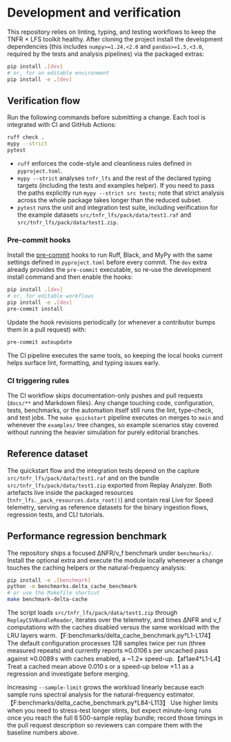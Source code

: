# Development and verification

This repository relies on linting, typing, and testing workflows to keep the TNFR × LFS toolkit healthy. After cloning the project install the development dependencies (this includes `numpy>=1.24,<2.0` and `pandas>=1.5,<3.0`, required by the tests and analysis pipelines) via the packaged extras:

```bash
pip install .[dev]
# or, for an editable environment
pip install -e .[dev]
```

## Verification flow

Run the following commands before submitting a change. Each tool is integrated with CI and GitHub Actions:

```bash
ruff check .
mypy --strict
pytest
```

- `ruff` enforces the code-style and cleanliness rules defined in `pyproject.toml`.
- `mypy --strict` analyses `tnfr_lfs` and the rest of the declared typing targets (including the tests and examples helper). If you need to pass the paths explicitly run `mypy --strict src tests`; note that strict analysis across the whole package takes longer than the reduced subset.
- `pytest` runs the unit and integration test suite, including verification for the example datasets `src/tnfr_lfs/pack/data/test1.raf` and `src/tnfr_lfs/pack/data/test1.zip`.

### Pre-commit hooks

Install the [pre-commit](https://pre-commit.com) hooks to run Ruff, Black, and MyPy with the same
settings defined in `pyproject.toml` before every commit. The `dev` extra already provides the
`pre-commit` executable, so re-use the development install command and then enable the hooks:

```bash
pip install .[dev]
# or, for editable workflows
pip install -e .[dev]
pre-commit install
```

Update the hook revisions periodically (or whenever a contributor bumps them in a pull request)
with:

```bash
pre-commit autoupdate
```

The CI pipeline executes the same tools, so keeping the local hooks current helps surface lint,
formatting, and typing issues early.

### CI triggering rules

The CI workflow skips documentation-only pushes and pull requests (`docs/**` and Markdown files). Any
change touching code, configuration, tests, benchmarks, or the automation itself still runs the lint,
type-check, and test jobs. The `make quickstart` pipeline executes on merges to `main` and whenever the
`examples/` tree changes, so example scenarios stay covered without running the heavier simulation for
purely editorial branches.

## Reference dataset

The quickstart flow and the integration tests depend on the capture `src/tnfr_lfs/pack/data/test1.raf` and on the bundle `src/tnfr_lfs/pack/data/test1.zip` exported from Replay Analyzer. Both artefacts live inside the packaged resources (`tnfr_lfs._pack_resources.data_root()`) and contain real Live for Speed telemetry, serving as reference datasets for the binary ingestion flows, regression tests, and CLI tutorials.

## Performance regression benchmark

The repository ships a focused ΔNFR/ν_f benchmark under `benchmarks/`. Install the optional
extra and execute the module locally whenever a change touches the caching helpers or the
natural-frequency analysis:

```bash
pip install -e .[benchmark]
python -m benchmarks.delta_cache_benchmark
# or use the Makefile shortcut
make benchmark-delta-cache
```

The script loads `src/tnfr_lfs/pack/data/test1.zip` through `ReplayCSVBundleReader`, iterates over the telemetry,
and times ΔNFR and ν_f computations with the caches disabled versus the same workload with the
LRU layers warm.【F:benchmarks/delta_cache_benchmark.py†L1-L174】 The default configuration processes
128 samples twice per run (three measured repeats) and currently reports ≈0.0106 s per uncached pass
against ≈0.0089 s with caches enabled, a ~1.2× speed-up.【af1ae4†L1-L4】 Treat a cached mean above
0.010 s or a speed-up below ×1.1 as a regression and investigate before merging.

Increasing `--sample-limit` grows the workload linearly because each sample runs spectral analysis
for the natural-frequency estimator.【F:benchmarks/delta_cache_benchmark.py†L84-L113】 Use higher limits
when you need to stress-test longer stints, but expect minute-long runs once you reach the full
6 500-sample replay bundle; record those timings in the pull request description so reviewers can
compare them with the baseline numbers above.
